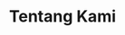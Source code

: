 ---
title: "Tentang Kami"
layout: "about"
draft: false

# who_we_are
who_we_are:
  enable: true
  subtitle: ""
  title: "CV. Karya Anansa Jaya"
  description: "CV. KARYA ANANSA JAYA adalah perusahaan yang bergerak dalam bidang jasa konstruksi yang siap melayani dan memenuhi kebutuhan pelanggan baik developer swasta, instansi pemerintah, instansi swasta, yayasan, maupun perorangan yang berdiri sejak tanggal 22 Juli 2020.\n\nKami selalu menyediakan solusi bisnis yang kreatif dan inovatif kepada mitra. Meskipun relatif baru, namun CV. Karya Anansa Jaya didirikan dan dikelola oleh professional yang telah berpengalaman selama puluhan tahun di CIPUTRA GROUP dan telah turut berperan menghasilkan karya besar bermutu tinggi."
  image: "images/logo-kaj-big.png"


# our_mission
our_mission:
  enable: true
  subtitle: ""
  title: ""
  description: "Beberapa karya kami antara lain: Proyek Perumahan CitraSun Garden Yogyakarta, Proyek Perumahan CitraGrand Mutiara Yogyakarta, Proyek Barsa City Yogyakarta dan Proyek Perumahan Citraland Tallasa City Makassar.\n\nKualitas dan kepuasan mitra kerja selalu Kami utamakan, kepercayaan pelanggan akan menjaga kelangsungan bisnis yang harmonis dan tumbuh berkelanjutan. Kami berkomitmen memberikan kontribusi lebih kepada setiap mitra melalui pelayanan istimewa secara tanggung jawab yang berorientasi pelanggan dan dikerjakan secara professional."
  image: "images/about/about-image-02.png"

# what_we_do
what_we_do:
  enable: true
  subtitle: ""
  title: ""
  block:
  - title: "VISI"
    content: "Menjadi perusahaan konstruksi terpercaya dan terus tumbuh yang mengutamakan kualitas dan kepuasan pelanggan."
  - title: "MISI"
    content: " 1.) Membangun hubungan kerja dengan mitra serta budaya kerja internal perusahaan yang kondusif dan harmonis.\n\n2.) Menghasilkan produk dengan kualitas, ketepatan serta harga yang competitive.\n\n3.) Melakukan pengembangan tata kelola perusahaan dan peningkatan kualitas SDM secara terus menerus."




# legalitas
legalitas:
  enable: true
  subtitle: ""
  title: "Legalitas"
  block:
  - title: "IZIN USAHA"
    content: "Surat Izin Usaha Perdagangan (SIUP), Izin Usaha Jasa Konstruksi"
  - title: "SERTIFIKAT BADAN USAHA JASA PELAKSANA KONSTRUKSI"
    content: "Bangunan gedung tempat tinggal, gedung komersil, olahraga, dan pendidikan. Bangunan gedung lainnya: area taman, boulevard, club house, dll. Bangunan prasarana sumber daya air dan jaringan air. Bangunan pelabuhan perikanan, dll"

# tim
tim:
  enable: true
  subtitle: "Tim"
  title: "CV. Karya Anansa Jaya"
  anggota:
  - nama: "Taryanto, ST"
    jabatan: "Direktur"
  - nama: "Rahmad Harismanto"
    jabatan: "Project Manager"
  - nama: "Fiane"
    jabatan: "Administrasi"
  - nama: "Hartini"
    jabatan: "Keuangan"
  - nama: "Kadi"
    jabatan: "Supervisor"

# brands
brands_carousel:
  enable: true
  subtitle: "DIPERCAYA OLEH PARA PENGEMBANG BESAR"
  title: "Klien Kami"
  section: "/" # brand images comming form _index.md


---